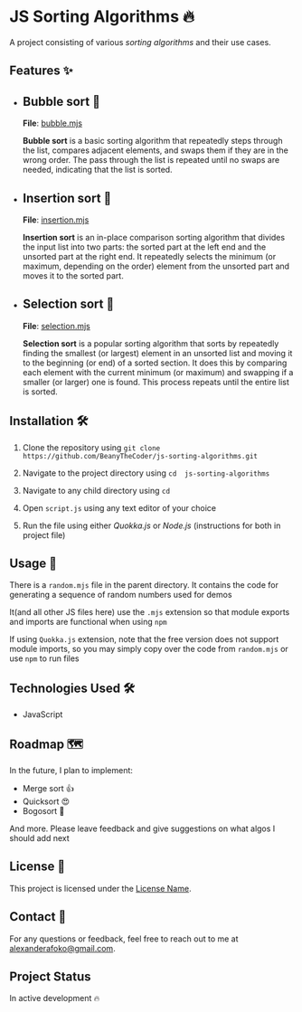 # JS Sorting Algorithms 🔥

A project consisting of various _sorting algorithms_ and their use cases.

## Features ✨

- ## Bubble sort 🫧

  **File**: [bubble.mjs](./js-bubble-sort/bubble.mjs)

  **Bubble sort** is a basic sorting algorithm that repeatedly steps through the list, compares adjacent elements, and swaps them if they are in the wrong order. The pass through the list is repeated until no swaps are needed, indicating that the list is sorted.

- ## Insertion sort 🍆

  **File**: [insertion.mjs](./js-insertion-sort/insertion.mjs)

  **Insertion sort** is an in-place comparison sorting algorithm that divides the input list into two parts: the sorted part at the left end and the unsorted part at the right end. It repeatedly selects the minimum (or maximum, depending on the order) element from the unsorted part and moves it to the sorted part.

- ## Selection sort 💪

  **File**: [selection.mjs](./js-selection-sort/selection.mjs)

  **Selection sort** is a popular sorting algorithm that sorts by repeatedly finding the smallest (or largest) element in an unsorted list and moving it to the beginning (or end) of a sorted section. It does this by comparing each element with the current minimum (or maximum) and swapping if a smaller (or larger) one is found. This process repeats until the entire list is sorted.

## Installation 🛠️

1. Clone the repository using `git clone https://github.com/BeanyTheCoder/js-sorting-algorithms.git`
2. Navigate to the project directory using `cd  js-sorting-algorithms`

3. Navigate to any child directory using `cd`
4. Open `script.js` using any text editor of your choice
5. Run the file using either
   _Quokka.js_ or _Node.js_ (instructions for both in project file)

## Usage 🚀

There is a `random.mjs` file in the parent directory. It contains the code for generating a sequence of random numbers used for demos

It(and all other JS files here) use the `.mjs` extension so that module exports and imports are functional when using `npm`

If using `Quokka.js` extension, note that the free version does not support module imports, so you may simply copy over the code from `random.mjs` or use `npm` to run files

## Technologies Used 🛠️

- JavaScript

## Roadmap 🗺️

In the future, I plan to implement:

- Merge sort 👍
- Quicksort 😍
- Bogosort 🤣

And more. Please leave feedback and give suggestions on what algos I should add next

## License 📝

This project is licensed under the [License Name](link-to-license-file).

## Contact 📧

For any questions or feedback, feel free to reach out to me at alexanderafoko@gmail.com.

## Project Status

In active development 🔥
